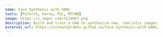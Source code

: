 ```yaml
---
name: Face Synthesis with GANs
tools: [PyTorch, Keras, PIL, MTCNN]
image: https://i.imgur.com/31J4KK7.png
description: Build and train a GAN to synthesize new, realistic images of people's faces.  
external_url: https://nishantprabhu.github.io/Face-Synthesis-with-GANs/
---
```



